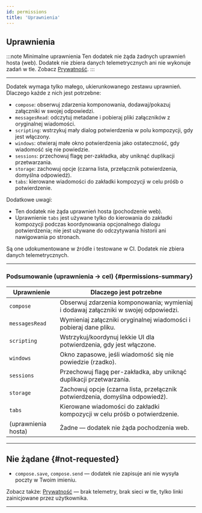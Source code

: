 ```yaml
---
id: permissions
title: 'Uprawnienia'
---
```


## Uprawnienia

:::note Minimalne uprawnienia
Ten dodatek nie żąda żadnych uprawnień hosta (web). Dodatek nie zbiera danych telemetrycznych ani nie wykonuje zadań w tle. Zobacz [Prywatność](privacy).
:::

---

Dodatek wymaga tylko małego, ukierunkowanego zestawu uprawnień. Dlaczego każde z nich jest potrzebne:

- `compose`: obserwuj zdarzenia komponowania, dodawaj/pokazuj załączniki w swojej odpowiedzi.
- `messagesRead`: odczytuj metadane i pobieraj pliki załączników z oryginalnej wiadomości.
- `scripting`: wstrzykuj mały dialog potwierdzenia w polu kompozycji, gdy jest włączony.
- `windows`: otwieraj małe okno potwierdzenia jako ostateczność, gdy wiadomość się nie powiedzie.
- `sessions`: przechowuj flagę per-zakładka, aby uniknąć duplikacji przetwarzania.
- `storage`: zachowuj opcje (czarna lista, przełącznik potwierdzenia, domyślna odpowiedź).
- `tabs`: kierowane wiadomości do zakładki kompozycji w celu próśb o potwierdzenie.

Dodatkowe uwagi:

- Ten dodatek nie żąda uprawnień hosta (pochodzenie web).
- Uprawnienie `tabs` jest używane tylko do kierowania do zakładki kompozycji podczas koordynowania opcjonalnego dialogu potwierdzenia; nie jest używane do odczytywania historii ani nawigowania po stronach.

Są one udokumentowane w źródle i testowane w CI. Dodatek nie zbiera danych telemetrycznych.

---

### Podsumowanie (uprawnienia → cel) {#permissions-summary}

| Uprawnienie         | Dlaczego jest potrzebne                                                              |
| ------------------- | ------------------------------------------------------------------------------------ |
| `compose`           | Obserwuj zdarzenia komponowania; wymieniaj i dodawaj załączniki w swojej odpowiedzi. |
| `messagesRead`      | Wymieniaj załączniki oryginalnej wiadomości i pobieraj dane pliku.                   |
| `scripting`         | Wstrzykuj/koordynuj lekkie UI dla potwierdzenia, gdy jest włączone.                  |
| `windows`           | Okno zapasowe, jeśli wiadomość się nie powiedzie (rzadko).                           |
| `sessions`          | Przechowuj flagę per-zakładka, aby uniknąć duplikacji przetwarzania.                 |
| `storage`           | Zachowuj opcje (czarna lista, przełącznik potwierdzenia, domyślna odpowiedź).        |
| `tabs`              | Kierowane wiadomości do zakładki kompozycji w celu próśb o potwierdzenie.            |
| (uprawnienia hosta) | Żadne — dodatek nie żąda pochodzenia web.                                            |

---

## Nie żądane {#not-requested}

- `compose.save`, `compose.send` — dodatek nie zapisuje ani nie wysyła poczty w Twoim imieniu.

Zobacz także: [Prywatność](privacy) — brak telemetry, brak sieci w tle, tylko linki zainicjowane przez użytkownika.

---
